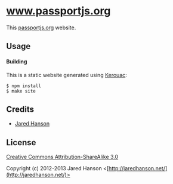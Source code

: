 # www.passportjs.org

This [passportjs.org](http://passportjs.org/) website.

## Usage

#### Building

This is a static website generated using [Kerouac](https://github.com/jaredhanson/kerouac):

    $ npm install
    $ make site

## Credits

- [Jared Hanson](http://github.com/jaredhanson)

## License

[Creative Commons Attribution-ShareAlike 3.0](http://creativecommons.org/licenses/by-sa/3.0/)

Copyright (c) 2012-2013 Jared Hanson <[http://jaredhanson.net/](http://jaredhanson.net/)>
